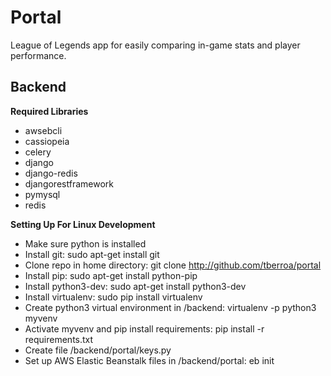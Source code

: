 # Portal
League of Legends app for easily comparing in-game stats and player performance.

## Backend
**Required Libraries**
- awsebcli
- cassiopeia
- celery
- django
- django-redis
- djangorestframework
- pymysql
- redis

**Setting Up For Linux Development**
- Make sure python is installed
- Install git: sudo apt-get install git
- Clone repo in home directory: git clone http://github.com/tberroa/portal
- Install pip: sudo apt-get install python-pip
- Install python3-dev: sudo apt-get install python3-dev
- Install virtualenv: sudo pip install virtualenv
- Create python3 virtual environment in /backend: virtualenv -p python3 myvenv
- Activate myvenv and pip install requirements: pip install -r requirements.txt
- Create file /backend/portal/keys.py
- Set up AWS Elastic Beanstalk files in /backend/portal: eb init

